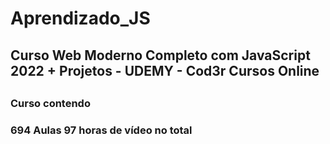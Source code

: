 # Aprendizado_JS
<h2>Curso Web Moderno Completo com JavaScript 2022 + Projetos - UDEMY - Cod3r Cursos Online<h2>
<h3>Curso contendo<h3>
694 Aulas
97 horas de vídeo no total
